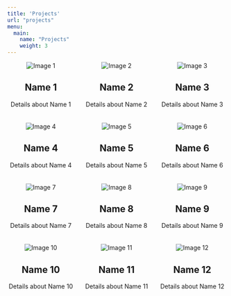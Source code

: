 ```yaml
---
title: 'Projects'
url: "projects"
menu:
  main:
    name: "Projects"
    weight: 3
---
```



<div class="grid-container">
  <div class="grid-item">
    <img src="/images/image1.jpeg" alt="Image 1">
    <h2>Name 1</h2>
    <p>Details about Name 1</p>
  </div>
  <div class="grid-item">
    <img src="/images/image2.jpeg" alt="Image 2">
    <h2>Name 2</h2>
    <p>Details about Name 2</p>
  </div>
  <div class="grid-item">
    <img src="/images/image3.jpeg" alt="Image 3">
    <h2>Name 3</h2>
    <p>Details about Name 3</p>
  </div>
  <div class="grid-item">
    <img src="/images/image4.jpeg" alt="Image 4">
    <h2>Name 4</h2>
    <p>Details about Name 4</p>
  </div>
  <div class="grid-item">
    <img src="/images/image5.jpeg" alt="Image 5">
    <h2>Name 5</h2>
    <p>Details about Name 5</p>
  </div>
  <div class="grid-item">
    <img src="/images/image6.jpeg" alt="Image 6">
    <h2>Name 6</h2>
    <p>Details about Name 6</p>
  </div>
  <div class="grid-item">
    <img src="/images/image1.jpeg" alt="Image 7">
    <h2>Name 7</h2>
    <p>Details about Name 7</p>
  </div>
  <div class="grid-item">
    <img src="/images/image2.jpeg" alt="Image 8">
    <h2>Name 8</h2>
    <p>Details about Name 8</p>
  </div>
  <div class="grid-item">
    <img src="/images/image3.jpeg" alt="Image 9">
    <h2>Name 9</h2>
    <p>Details about Name 9</p>
  </div>
  <div class="grid-item">
    <img src="/images/image4.jpeg" alt="Image 10">
    <h2>Name 10</h2>
    <p>Details about Name 10</p>
  </div>
  <div class="grid-item">
    <img src="/images/image5.jpeg" alt="Image 11">
    <h2>Name 11</h2>
    <p>Details about Name 11</p>
  </div>
  <div class="grid-item">
    <img src="/images/image6.jpeg" alt="Image 12">
    <h2>Name 12</h2>
    <p>Details about Name 12</p>
  </div>
</div>

<style>
  .grid-container {
    display: grid;
    grid-template-columns: repeat(3, 1fr);
    grid-gap: 20px;
  }
  .grid-item {
    text-align: center;
  }
  .grid-item img {
    max-width: 100%;
    height: auto;
  }
</style>
